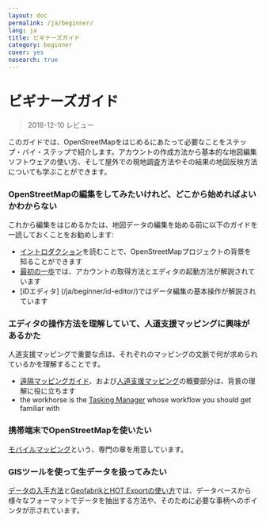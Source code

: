 ```yaml
---
layout: doc
permalink: /ja/beginner/
lang: ja
title: ビギナーズガイド
category: beginner
cover: yes
nosearch: true
---
```


ビギナーズガイド
================

> 2018-12-10 レビュー  

このガイドでは、OpenStreetMapをはじめるにあたって必要なことをステップ・バイ・ステップで紹介します。アカウントの作成方法から基本的な地図編集ソフトウェアの使い方、そして屋外での現地調査方法やその結果の地図反映方法についても学ぶことができます。 

### OpenStreetMapの編集をしてみたいけれど、どこから始めればよいかわからない

これから編集をはじめるかたは、地図データの編集を始める前に以下のガイドを一読しておくことをお勧めします:
- [イントロダクション](/ja/beginner/introduction/)を読むことで、OpenStreetMapプロジェクトの背景を知ることができます
- [最初の一歩](/ja/beginner/start-osm/)では、アカウントの取得方法とエディタの起動方法が解説されています
- [iDエディタ] (/ja/beginner/id-editor/)ではデータ編集の基本操作が解説されています


### エディタの操作方法を理解していて、人道支援マッピングに興味があるかた

人道支援マッピングで重要な点は、それぞれのマッピングの文脈で何が求められているかを理解することです。
- [遠隔マッピングガイド](/ja/coordination/HOT-Remote-Response-Guide/)、および[人道支援マッピング](/ja/coordination/humanitarian/)の概要部分は、背景の理解に役に立ちます
- the workhorse is the [Tasking Manager](/en/coordination/tm-user/) whose workflow you should get familiar with

### 携帯端末でOpenStreetMapを使いたい

[モバイルマッピング](/ja/mobile-mapping/)という、専門の章を用意しています。


### GISツールを使って生データを扱ってみたい

[データの入手方法](/ja/osm-data/getting-data/)と[GeofabrikとHOT Exportの使い方](/ja/osm-data/geofabrik-and-hot-export/)では、データベースから様々なフォーマットでデータを抽出する方法や、そのために必要な事柄へのポインタが示されています。